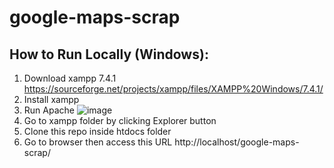 # google-maps-scrap

## How to Run Locally (Windows):
1. Download xampp 7.4.1 https://sourceforge.net/projects/xampp/files/XAMPP%20Windows/7.4.1/
2. Install xampp
3. Run Apache ![image](https://github.com/pamudyaputra/google-maps-scrap/assets/77448004/4c4154d4-490d-4ae2-8d27-d3de333b437a)
4. Go to xampp folder by clicking Explorer button
5. Clone this repo inside htdocs folder
6. Go to browser then access this URL http://localhost/google-maps-scrap/
